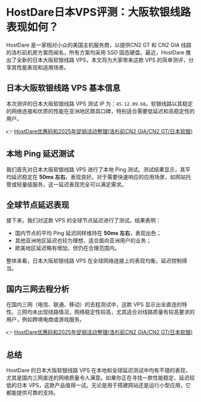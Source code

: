 # HostDare日本VPS评测：大阪软银线路表现如何？

HostDare 是一家相对小众的美国主机服务商，以提供CN2 GT 和 CN2 GIA 线路的洛杉矶机房方案而闻名，所有方案均采用 SSD 固态硬盘。最近，HostDare 推出了全新的日本大阪软银线路 VPS，本文将为大家带来这款 VPS 的简单测评，分享其性能表现和适用场景。

## 日本大阪软银线路 VPS 基本信息

本次测评的日本大阪软银线路 VPS 测试 IP 为：`45.12.89.68`。软银线路以其稳定的网络连接和优质的性能在亚洲地区颇具口碑，特别适合需要低延迟和高稳定性的用户。

👉 [HostDare优惠码和2025年促销活动整理(洛杉矶CN2 GIA/CN2 GT/日本软银)](https://bit.ly/hostdare)

## 本地 Ping 延迟测试

我们首先对日本大阪软银线路 VPS 进行了本地 Ping 测试。测试结果显示，其平均延迟稳定在 **50ms 左右**，表现良好。对于需要快速响应的应用场景，如网站托管或轻量级服务，这一延迟表现完全可以满足需求。

## 全球节点延迟表现

接下来，我们对这款 VPS 的全球节点延迟进行了测试。结果表明：
- 国内节点的平均 Ping 延迟同样维持在 **50ms 左右**，表现出色；
- 其他亚洲地区延迟也较为理想，适合面向亚洲用户的业务；
- 欧美地区延迟略有增加，但仍在合理范围内。

整体来看，日本大阪软银线路 VPS 在全球网络连接上的表现均衡，延迟控制得当。

## 国内三网去程分析

在国内三网（电信、联通、移动）的去程测试中，这款 VPS 显示出全直连的特性。三网均未出现绕路情况，网络稳定性较高，尤其适合对线路质量有较高要求的用户，例如跨境电商或游戏服务。

👉 [HostDare优惠码和2025年促销活动整理(洛杉矶CN2 GIA/CN2 GT/日本软银)](https://bit.ly/hostdare)

## 总结

HostDare 的日本大阪软银线路 VPS 在本地和全球延迟测试中均有不错的表现，尤其是国内三网直连的网络质量令人满意。如果你正在寻找一款性能稳定、延迟较低的日本 VPS，这款产品值得一试。无论是用于搭建网站还是运行小型应用，它都能提供可靠的支持。
